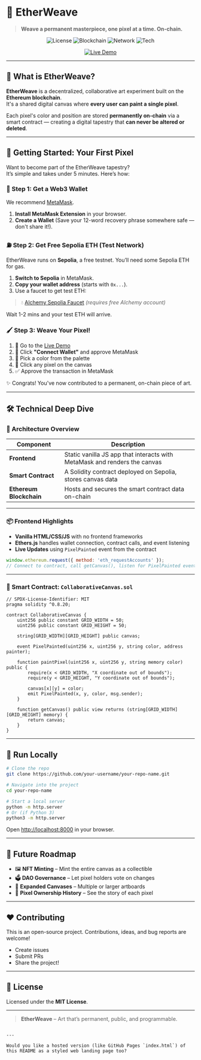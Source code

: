 # 🎨 EtherWeave

> **Weave a permanent masterpiece, one pixel at a time. On-chain.**

<p align="center">
  <img src="https://img.shields.io/badge/license-MIT-purple.svg" alt="License">
  <img src="https://img.shields.io/badge/blockchain-Ethereum-blue.svg" alt="Blockchain">
  <img src="https://img.shields.io/badge/network-Sepolia-orange.svg" alt="Network">
  <img src="https://img.shields.io/badge/tech-Ethers.js-green.svg" alt="Tech">
</p>

<p align="center">
  <a href="https://jasneet2003.github.io/EtherWeave/" target="_blank">
    <img src="https://img.shields.io/badge/Live%20Demo-Launch%20EtherWeave-brightgreen?style=for-the-badge&logo=rocket" alt="Live Demo">
  </a>
</p>

---

## 🧵 What is EtherWeave?

**EtherWeave** is a decentralized, collaborative art experiment built on the **Ethereum blockchain**.  
It's a shared digital canvas where **every user can paint a single pixel**.

Each pixel's color and position are stored **permanently on-chain** via a smart contract — creating a digital tapestry that **can never be altered or deleted**.

---

## 🚀 Getting Started: Your First Pixel

Want to become part of the EtherWeave tapestry?  
It’s simple and takes under 5 minutes. Here’s how:

### 🧩 Step 1: Get a Web3 Wallet

We recommend [MetaMask](https://metamask.io/).

1. **Install MetaMask Extension** in your browser.
2. **Create a Wallet** (Save your 12-word recovery phrase somewhere safe — don't share it!).

### ⛽ Step 2: Get Free Sepolia ETH (Test Network)

EtherWeave runs on **Sepolia**, a free testnet. You’ll need some Sepolia ETH for gas.

1. **Switch to Sepolia** in MetaMask.
2. **Copy your wallet address** (starts with `0x...`).
3. Use a faucet to get test ETH:

> 💧 [Alchemy Sepolia Faucet](https://sepoliafaucet.com) *(requires free Alchemy account)*

Wait 1-2 mins and your test ETH will arrive.

### 🖌️ Step 3: Weave Your Pixel!

1. 🔗 Go to the [Live Demo](https://jasneet2003.github.io/indore-web3-demo/)
2. 🔐 Click **"Connect Wallet"** and approve MetaMask
3. 🎨 Pick a color from the palette
4. 🧱 Click any pixel on the canvas
5. ✅ Approve the transaction in MetaMask

✨ Congrats! You've now contributed to a permanent, on-chain piece of art.

---

## 🛠️ Technical Deep Dive

### 🔧 Architecture Overview

| Component | Description |
|----------|-------------|
| **Frontend** | Static vanilla JS app that interacts with MetaMask and renders the canvas |
| **Smart Contract** | A Solidity contract deployed on Sepolia, stores canvas data |
| **Ethereum Blockchain** | Hosts and secures the smart contract data on-chain |

---

### 📦 Frontend Highlights

- **Vanilla HTML/CSS/JS** with no frontend frameworks
- **Ethers.js** handles wallet connection, contract calls, and event listening
- **Live Updates** using `PixelPainted` event from the contract

```js
window.ethereum.request({ method: 'eth_requestAccounts' });
// Connect to contract, call getCanvas(), listen for PixelPainted events
````

---

### 📜 Smart Contract: `CollaborativeCanvas.sol`

```solidity
// SPDX-License-Identifier: MIT
pragma solidity ^0.8.20;

contract CollaborativeCanvas {
    uint256 public constant GRID_WIDTH = 50;
    uint256 public constant GRID_HEIGHT = 50;

    string[GRID_WIDTH][GRID_HEIGHT] public canvas;

    event PixelPainted(uint256 x, uint256 y, string color, address painter);

    function paintPixel(uint256 x, uint256 y, string memory color) public {
        require(x < GRID_WIDTH, "X coordinate out of bounds");
        require(y < GRID_HEIGHT, "Y coordinate out of bounds");

        canvas[x][y] = color;
        emit PixelPainted(x, y, color, msg.sender);
    }

    function getCanvas() public view returns (string[GRID_WIDTH][GRID_HEIGHT] memory) {
        return canvas;
    }
}
```

---

## 🧪 Run Locally

```bash
# Clone the repo
git clone https://github.com/your-username/your-repo-name.git

# Navigate into the project
cd your-repo-name

# Start a local server
python -m http.server
# Or (if Python 3)
python3 -m http.server
```

Open [http://localhost:8000](http://localhost:8000) in your browser.

---

## 🔮 Future Roadmap

* 🖼️ **NFT Minting** – Mint the entire canvas as a collectible
* 🗳️ **DAO Governance** – Let pixel holders vote on changes
* 🧩 **Expanded Canvases** – Multiple or larger artboards
* 🧭 **Pixel Ownership History** – See the story of each pixel

---

## ❤️ Contributing

This is an open-source project. Contributions, ideas, and bug reports are welcome!

* Create issues
* Submit PRs
* Share the project!

---

## 📄 License

Licensed under the **MIT License**.

---

> **EtherWeave** – Art that’s permanent, public, and programmable.

```

---

Would you like a hosted version (like GitHub Pages `index.html`) of this README as a styled web landing page too?
```
